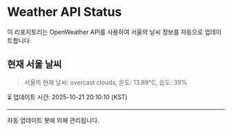 
# Weather API Status

이 리포지토리는 OpenWeather API를 사용하여 서울의 날씨 정보를 자동으로 업데이트합니다.

## 현재 서울 날씨
> 서울의 현재 날씨: overcast clouds, 온도: 13.89°C, 습도: 39%

⏳ 업데이트 시간: 2025-10-21 20:10:10 (KST)

---
자동 업데이트 봇에 의해 관리됩니다.
